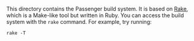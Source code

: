 This directory contains the Passenger build system. It is based on [Rake](http://docs.seattlerb.org/rake/), which is a Make-like tool but written in Ruby. You can access the build system with the `rake` command. For example, try running:

    rake -T
